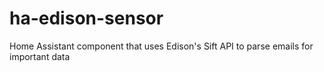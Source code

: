 # ha-edison-sensor
Home Assistant component that uses Edison's Sift API to parse emails for important data

